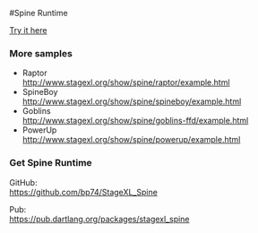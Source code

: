 #Spine Runtime

[Try it here](http://www.stagexl.org/samples/spine/ "Spine Sample")

### More samples

* Raptor <br/><http://www.stagexl.org/show/spine/raptor/example.html>
* SpineBoy <br/><http://www.stagexl.org/show/spine/spineboy/example.html>
* Goblins <br/><http://www.stagexl.org/show/spine/goblins-ffd/example.html>
* PowerUp <br/><http://www.stagexl.org/show/spine/powerup/example.html>

### Get Spine Runtime

GitHub:  
<https://github.com/bp74/StageXL_Spine>  
  
Pub:  
<https://pub.dartlang.org/packages/stagexl_spine>  

 